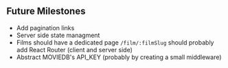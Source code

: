 ## Future Milestones

- Add pagination links
- Server side state managment
- Films should have a dedicated page `/film/:filmSlug`
 should probably add React Router (client and server side)
- Abstract MOVIEDB's API_KEY (probably by creating a small middleware)
